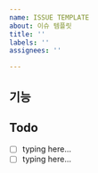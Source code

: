 ```yaml
---
name: ISSUE TEMPLATE
about: 이슈 템플릿
title: ''
labels: ''
assignees: ''

---
```


## 기능

## Todo
- [ ] typing here...
- [ ] typing here...
